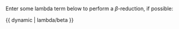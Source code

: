 Enter some lambda term below to perform a $\beta$-reduction, if possible:

{{ dynamic | lambda/beta }}